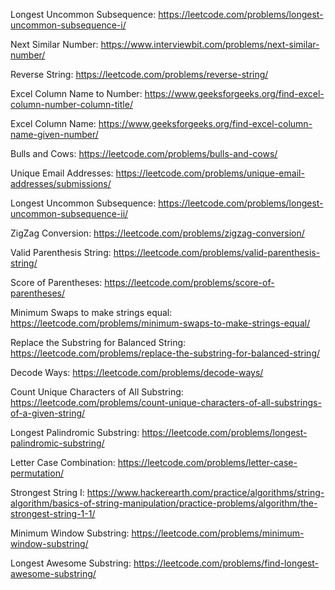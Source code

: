 Longest Uncommon Subsequence: https://leetcode.com/problems/longest-uncommon-subsequence-i/

Next Similar Number: https://www.interviewbit.com/problems/next-similar-number/

Reverse String: https://leetcode.com/problems/reverse-string/

Excel Column Name to Number: https://www.geeksforgeeks.org/find-excel-column-number-column-title/

Excel Column Name: https://www.geeksforgeeks.org/find-excel-column-name-given-number/

Bulls and Cows: https://leetcode.com/problems/bulls-and-cows/

Unique Email Addresses: https://leetcode.com/problems/unique-email-addresses/submissions/

Longest Uncommon Subsequence: https://leetcode.com/problems/longest-uncommon-subsequence-ii/

ZigZag Conversion: https://leetcode.com/problems/zigzag-conversion/

Valid Parenthesis String: https://leetcode.com/problems/valid-parenthesis-string/

Score of Parentheses: https://leetcode.com/problems/score-of-parentheses/

Minimum Swaps to make strings equal: https://leetcode.com/problems/minimum-swaps-to-make-strings-equal/

Replace the Substring for Balanced String: https://leetcode.com/problems/replace-the-substring-for-balanced-string/

Decode Ways: https://leetcode.com/problems/decode-ways/

Count Unique Characters of All Substring: https://leetcode.com/problems/count-unique-characters-of-all-substrings-of-a-given-string/

Longest Palindromic Substring: https://leetcode.com/problems/longest-palindromic-substring/

Letter Case Combination: https://leetcode.com/problems/letter-case-permutation/

Strongest String I: https://www.hackerearth.com/practice/algorithms/string-algorithm/basics-of-string-manipulation/practice-problems/algorithm/the-strongest-string-1-1/

Minimum Window Substring: https://leetcode.com/problems/minimum-window-substring/

Longest Awesome Substring: https://leetcode.com/problems/find-longest-awesome-substring/
